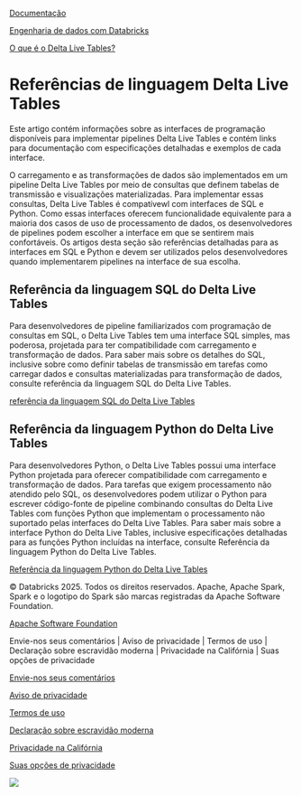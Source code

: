 [Documentação](https://docs.databricks.com/pt/delta-live-tables/language-references.html/../index.html)

[Engenharia de dados com Databricks](https://docs.databricks.com/pt/delta-live-tables/language-references.html/../data-engineering.html)

[O que é o Delta Live Tables?](https://docs.databricks.com/pt/delta-live-tables/language-references.html/index.html)

# Referências de linguagem Delta Live Tables

[](https://docs.databricks.com/pt/delta-live-tables/language-references.html/#delta-live-tables-language-references)

Este artigo contém informações sobre as interfaces de programação disponíveis para implementar pipelines Delta Live Tables e contém links para documentação com especificações detalhadas e exemplos de cada interface.

O carregamento e as transformações de dados são implementados em um pipeline Delta Live Tables por meio de consultas que definem tabelas de transmissão e visualizações materializadas. Para implementar essas consultas, Delta Live Tables é compatívewl com interfaces de SQL e Python. Como essas interfaces oferecem funcionalidade equivalente para a maioria dos casos de uso de processamento de dados, os desenvolvedores de pipelines podem escolher a interface em que se sentirem mais confortáveis. Os artigos desta seção são referências detalhadas para as interfaces em SQL e Python e devem ser utilizados pelos desenvolvedores quando implementarem pipelines na interface de sua escolha.

## Referência da linguagem SQL do Delta Live Tables

[](https://docs.databricks.com/pt/delta-live-tables/language-references.html/#delta-live-tables-sql-language-reference)

Para desenvolvedores de pipeline familiarizados com programação de consultas em SQL, o Delta Live Tables tem uma interface SQL simples, mas poderosa, projetada para ter compatibilidade com carregamento e transformação de dados. Para saber mais sobre os detalhes do SQL, inclusive sobre como definir tabelas de transmissão em tarefas como carregar dados e consultas materializadas para transformação de dados, consulte referência da linguagem SQL do Delta Live Tables.

[referência da linguagem SQL do Delta Live Tables](https://docs.databricks.com/pt/delta-live-tables/language-references.html/sql-ref.html)

## Referência da linguagem Python do Delta Live Tables

[](https://docs.databricks.com/pt/delta-live-tables/language-references.html/#delta-live-tables-python-language-reference)

Para desenvolvedores Python, o Delta Live Tables possui uma interface Python projetada para oferecer compatibilidade com carregamento e transformação de dados. Para tarefas que exigem processamento não atendido pelo SQL, os desenvolvedores podem utilizar o Python para escrever código-fonte de pipeline combinando consultas do Delta Live Tables com funções Python que implementam o processamento não suportado pelas interfaces do Delta Live Tables. Para saber mais sobre a interface Python do Delta Live Tables, inclusive especificações detalhadas para as funções Python incluídas na interface, consulte Referência da linguagem Python do Delta Live Tables.

[Referência da linguagem Python do Delta Live Tables](https://docs.databricks.com/pt/delta-live-tables/language-references.html/python-ref.html)

© Databricks 2025. Todos os direitos reservados. Apache, Apache Spark, Spark e o logotipo do Spark são marcas registradas da Apache Software Foundation.

[Apache Software Foundation](https://docs.databricks.com/pt/delta-live-tables/language-references.html/http://www.apache.org/)

Envie-nos seus comentários | Aviso de privacidade | Termos de uso | Declaração sobre escravidão moderna | Privacidade na Califórnia | Suas opções de privacidade

[Envie-nos seus comentários](https://docs.databricks.com/pt/delta-live-tables/language-references.html/mailto:doc-feedback@databricks.com?subject=Documentation%20Feedback)

[Aviso de privacidade](https://docs.databricks.com/pt/delta-live-tables/language-references.html/https://www.databricks.com/legal/privacynotice)

[Termos de uso](https://docs.databricks.com/pt/delta-live-tables/language-references.html/https://www.databricks.com/terms-of-use)

[Declaração sobre escravidão moderna](https://docs.databricks.com/pt/delta-live-tables/language-references.html/https://www.databricks.com/legal/modern-slavery-policy-statement)

[Privacidade na Califórnia](https://docs.databricks.com/pt/delta-live-tables/language-references.html/https://www.databricks.com/legal/supplemental-privacy-notice-california-residents)

[Suas opções de privacidade](https://docs.databricks.com/pt/delta-live-tables/language-references.html/javascript:%20OneTrust.ToggleInfoDisplay())

![](https://docs.databricks.com/pt/delta-live-tables/language-references.html/https://www.databricks.com/sites/default/files/2022-12/gpcicon_small.png)
